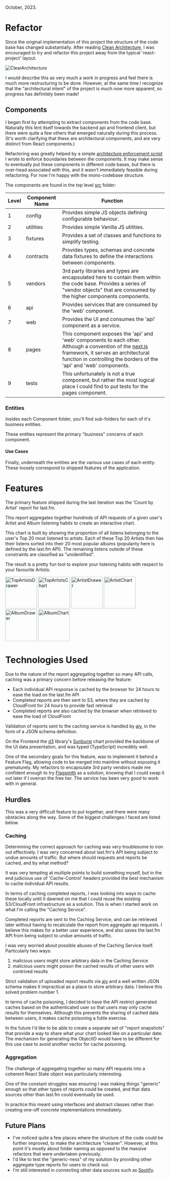 October, 2023.

# Refactor

Since the original implementation of this project the structure of the code base has changed substantially. After reading [Clean Architecture](https://blog.cleancoder.com/uncle-bob/2012/08/13/the-clean-architecture.html), I was encouraged to try and refactor this project away from the typical 'react-project' layout.

![ClearArchitecture](./images/CleanArchitecture.jpeg)

I would describe this as very much a work in progress and feel there is much more restructuring to be done. However, at the same time I recognize that the "architectural intent" of the project is much now more apparent, so progress has definitely been made!

## Components

I began first by attempting to extract components from the code base. Naturally this lent itself towards the backend api and frontend client, but there were quite a few others that emerged naturally during this process. (It's worth clarifying that these are architectural components, and are very distinct from React components.)

Refactoring was greatly helped by a simple [architecture enforcement script](../.github/scripts/architecture.sh) I wrote to enforce boundaries between the components. It may make sense to eventually put these components in different code bases, but there is over-head associated with this, and it wasn't immediately feasible during refactoring. For now I'm happy with the mono-codebase structure.

The components are found in the top level [src](../src) folder:

| Level | Component Name | Function                                                                                                                                                                                                                                      |
| ----- | -------------- | --------------------------------------------------------------------------------------------------------------------------------------------------------------------------------------------------------------------------------------------- |
| 1     | config         | Provides simple JS objects defining configurable behaviour.                                                                                                                                                                                   |
| 2     | utilities      | Provides simple Vanilla JS utilities.                                                                                                                                                                                                         |
| 3     | fixtures       | Provides a set of classes and functions to simplify testing.                                                                                                                                                                                  |
| 4     | contracts      | Provides types, schemas and concrete data fixtures to define the interactions between components.                                                                                                                                             |
| 5     | vendors        | 3rd party libraries and types are encapsulated here to contain them within the code base. Provides a series of "vendor objects" that are consumed by the higher components components.                                                        |
| 6     | api            | Provides services that are consumed by the 'web' component.                                                                                                                                                                                   |
| 7     | web            | Provides the UI and consumes the 'api' component as a service.                                                                                                                                                                                |
| 8     | pages          | This component exposes the 'api' and 'web' components to each other. Although a convention of the [next.js](https://nextjs.org/) framework, it serves an architectural function in controlling the borders of the 'api' and 'web' components. |
| 9     | tests          | This unfortunately is not a true component, but rather the most logical place I could find to put tests for the pages component.                                                                                                              |

### Entities

Insides each Component folder, you'll find sub-folders for each of it's business entities.

These entities represent the primary "business" concerns of each component.

#### Use Cases

Finally, underneath the entities are the various use cases of each entity. These loosely correspond to shipped features of the application.

# Features

The primary feature shipped during the last iteration was the 'Count by Artist' report for last.fm.

This report aggregates together hundreds of API requests of a given user's Artist and Album listening habits to create an interactive chart.

This chart is built by showing the proportion of all listens belonging to the user's Top 20 most listened to artists. Each of these Top 20 Artists then has their listens sorted into their 20 most popular albums (popularity here is defined by the last.fm API). The remaining listens outside of these constraints are classified as "unidentified".

The result is a pretty fun tool to explore your listening habits with respect to your favourite Artists:
<br />

[<img src="images/TopArtistsDrawer.png" alt="TopArtistsDrawer" width="100"/>](images/TopArtistsDrawer.png)
[<img src="images/TopArtistsChart.png" alt="TopArtistsChart" width="100"/>](images/TopArtistsChart.png)
[<img src="images/ArtistDrawer.png" alt="ArtistDrawer" width="100"/>](images/ArtistDrawer.png)
[<img src="images/ArtistChart.png" alt="ArtistChart" width="100"/>](images/ArtistChart.png)
[<img src="images/AlbumDrawer.png" alt="AlbumDrawer" width="100"/>](images/AlbumDrawer.png)
[<img src="images/AlbumChart.png" alt="AlbumChart" width="100"/>](images/AlbumChart.png)

# Technologies Used

Due to the nature of the report aggregating together so many API calls, caching was a primary concern before releasing the feature:

- Each individual API response is cached by the browser for 24 hours to ease the load on the last.fm API
- Completed reports are then sent to S3, where they are cached by CloudFront for 24 hours to provide fast retrieval
- Completed reports are also cached by the browser when retrieved to ease the load of CloudFront

Validation of reports sent to the caching service is handled by [ajv](https://ajv.js.org/), in the form of a JSON schema definition.

On the Frontend the [d3](https://d3js.org/) library's [Sunburst](https://observablehq.com/@kerryrodden/sequences-sunburst) chart provided the backbone of the UI data presentation, and was typed (TypeScript) incredibly well.

One of the secondary goals for this feature, was to implement it behind a Feature Flag, allowing code to be merged into mainline without exposing it prematurely. My refactors to encapsulate 3rd party vendors made me confident enough to try [Flagsmith](https://www.flagsmith.com) as a solution, knowing that I could swap it out later if I overran the free tier. The service has been very good to work with in general.

## Hurdles

This was a very difficult feature to put together, and there were many obstacles along the way.
Some of the biggest challenges I faced are listed below.

### Caching

Determining the correct approach for caching was very troublesome to iron out effectively.
I was very concerned about last.fm's API being subject to undue amounts of traffic. But where should requests and reports be cached, and by what method?

It was very tempting at multiple points to build something myself, but in the end judicious use of 'Cache-Control' headers provided the best mechanism to cache individual API results.

In terms of caching completed reports, I was looking into ways to cache these locally until it dawned on me that I could reuse the existing S3/CloudFront infrastructure as a solution. This is when I started work on what I'm calling the "Caching Service".

Completed reports are sent to the Caching Service, and can be retrieved later without having to recalculate the report from aggregate api requests. I believe this makes for a better user experience, and also saves the last.fm API from being subject to undue amounts of traffic.

I was very worried about possible abuses of the Caching Service itself. Particularly two ways:

1. malicious users might store arbitrary data in the Caching Service
2. malicious users might poison the cached results of other users with contrived results

Strict validation of uploaded report results via [ajv](https://ajv.js.org/) and a well written JSON schema makes it impractical as a place to store arbitrary data. I believe this solved problem number 1.

In terms of cache poisoning, I decided to have the API restrict generated caches based on the authenticated user so that users may only cache results for themselves. Although this prevents the sharing of cached data between users, it makes cache poisoning a futile exercise.

In the future I'd like to be able to create a separate set of "report snapshots" that provide a way to share what your chart looked like on a particular date. The mechanism for generating the ObjectID would have to be different for this use case to avoid another vector for cache poisoning.

### Aggregation

The challenge of aggregating together so many API requests into a coherent React State object was particularly interesting.

One of the constant struggles was ensuring I was making things "generic" enough so that other types of reports could be created, and that data sources other than last.fm could eventually be used.

In practice this meant using interfaces and abstract classes rather than creating one-off concrete implementations immediately.

## Future Plans

- I've noticed quite a few places where the structure of the code could be further improved, to make the architecture "cleaner". However, at this point it's mostly about folder naming as opposed to the massive refactors that were undertaken previously.
- I'd like to test the "generic-ness" of my solution by providing other aggregate type reports for users to check out.
- I'm still interested in connecting other data sources such as [Spotify](https://www.spotify.com/).
